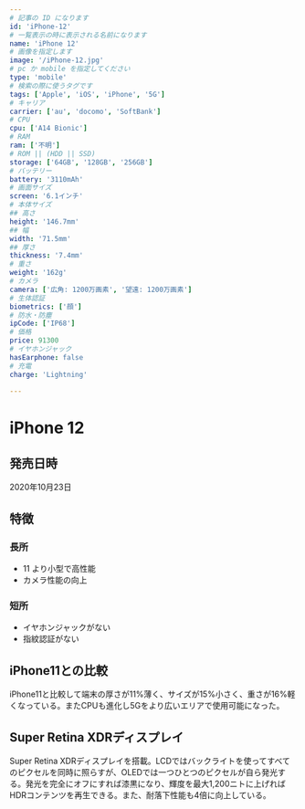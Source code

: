 ```yaml
---
# 記事の ID になります
id: 'iPhone-12'
# 一覧表示の時に表示される名前になります
name: 'iPhone 12'
# 画像を指定します
image: '/iPhone-12.jpg'
# pc か mobile を指定してください
type: 'mobile'
# 検索の際に使うタグです
tags: ['Apple', 'iOS', 'iPhone', '5G']
# キャリア
carrier: ['au', 'docomo', 'SoftBank']
# CPU
cpu: ['A14 Bionic']
# RAM
ram: ['不明']
# ROM || (HDD || SSD)
storage: ['64GB', '128GB', '256GB']
# バッテリー
battery: '3110mAh'
# 画面サイズ
screen: '6.1インチ'
# 本体サイズ
## 高さ
height: '146.7mm'
## 幅
width: '71.5mm'
## 厚さ
thickness: '7.4mm'
# 重さ
weight: '162g'
# カメラ
camera: ['広角: 1200万画素', '望遠: 1200万画素']
# 生体認証
biometrics: ['顔']
# 防水・防塵
ipCode: ['IP68']
# 価格
price: 91300
# イヤホンジャック
hasEarphone: false
# 充電
charge: 'Lightning'

---
```


# iPhone 12

## 発売日時

2020年10月23日
  
## 特徴

### 長所

- 11 より小型で高性能
- カメラ性能の向上

### 短所

- イヤホンジャックがない
- 指紋認証がない

## iPhone11との比較

iPhone11と比較して端末の厚さが11%薄く、サイズが15%小さく、重さが16%軽くなっている。またCPUも進化し5Gをより広いエリアで使用可能になった。

## Super Retina XDRディスプレイ

Super Retina XDRディスプレイを搭載。LCDではバックライトを使ってすべてのピクセルを同時に照らすが、OLEDでは一つひとつのピクセルが自ら発光する。発光を完全にオフにすれば漆黒になり、輝度を最大1,200ニトに上げればHDRコンテンツを再生できる。また、耐落下性能も4倍に向上している。

